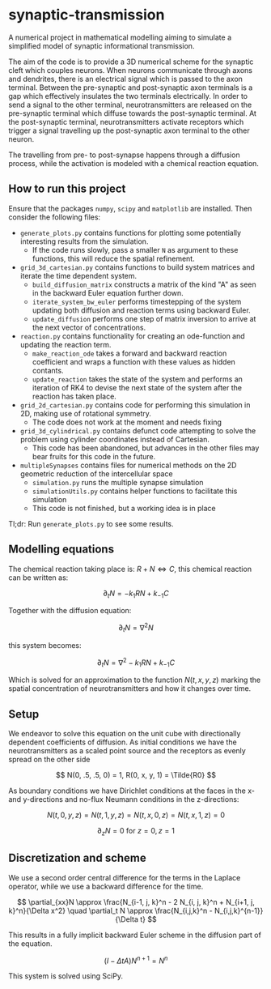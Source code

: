 # synaptic-transmission

A numerical project in mathematical modelling aiming to simulate a simplified model of synaptic informational transmission.

The aim of the code is to provide a 3D numerical scheme for the synaptic cleft which couples neurons.
When neurons communicate through axons and dendrites, there is an electrical signal which is passed to the axon terminal.
Between the pre-synaptic and post-synaptic axon terminals is a gap which effectively insulates the two terminals electrically.
In order to send a signal to the other terminal, neurotransmitters are released on the pre-synaptic terminal which diffuse towards the post-synaptic terminal.
At the post-synaptic terminal, neurotransmitters activate receptors which trigger a signal travelling up the post-synaptic axon terminal to the other neuron.

The travelling from pre- to post-synapse happens through a diffusion process, while the activation is modeled with a chemical reaction equation.

## How to run this project

Ensure that the packages `numpy`, `scipy` and `matplotlib` are installed.
Then consider the following files:

* `generate_plots.py` contains functions for plotting some potentially interesting results from the simulation.
	* If the code runs slowly, pass a smaller `N` as argument to these functions, this will reduce the spatial refinement.
* `grid_3d_cartesian.py` contains functions to build system matrices and iterate the time dependent system.
	* `build_diffusion_matrix` constructs a matrix of the kind "A" as seen in the backward Euler equation further down.
	* `iterate_system_bw_euler` performs timestepping of the system updating both diffusion and reaction terms using backward Euler.
	* `update_diffusion` performs one step of matrix inversion to arrive at the next vector of concentrations.
* `reaction.py` contains functionality for creating an ode-function and updating the reaction term.
	* `make_reaction_ode` takes a forward and backward reaction coefficient and wraps a function with these values as hidden contants.
	* `update_reaction` takes the state of the system and performs an iteration of RK4 to devise the next state of the system after the reaction has taken place.
* `grid_2d_cartesian.py` contains code for performing this simulation in 2D, making use of rotational symmetry.
	* The code does not work at the moment and needs fixing
* `grid_3d_cylindrical.py` contains defunct code attempting to solve the problem using cylinder coordinates instead of Cartesian.
	* This code has been abandoned, but advances in the other files may bear fruits for this code in the future.
* `multipleSynapses` contains files for numerical methods on the 2D geometric reduction of the intercellular space
	* `simulation.py` runs the multiple synapse simulation
	* `simulationUtils.py` contains helper functions to facilitate this simulation
	* This code is not finished, but a working idea is in place

Tl;dr: Run `generate_plots.py` to see some results.

## Modelling equations

The chemical reaction taking place is: $R + N \iff C$, this chemical reaction can be written as:

$$
\partial_t N = - k_1 R N + k_{-1} C
$$

Together with the diffusion equation:

$$
\partial_t N = \nabla^2 N
$$

this system becomes:

$$
\partial_t N = \nabla^2 - k_1 R N + k_{-1} C
$$

Which is solved for an approximation to the function $N(t, x, y, z)$ marking the spatial concentration of neurotransmitters and how it changes over time.

## Setup

We endeavor to solve this equation on the unit cube with directionally dependent coefficients of diffusion.
As initial conditions we have the neurotransmitters as a scaled point source and the receptors as evenly spread on the other side

$$
N(0, .5, .5, 0) = 1, R(0, x, y, 1) = \Tilde{R0}
$$

As boundary conditions we have Dirichlet conditions at the faces in the x- and y-directions and no-flux Neumann conditions in the z-directions:

$$
N(t, 0, y, z) = N(t, 1, y, z) = N(t, x, 0, z) = N(t, x, 1, z) = 0
$$

$$
\partial_z N = 0 \text{ for } z=0, z=1
$$

## Discretization and scheme

We use a second order central difference for the terms in the Laplace operator, while we use a backward difference for the time.

$$
\partial_{xx}N \approx \frac{N_{i-1, j, k}^n - 2 N_{i, j, k}^n + N_{i+1, j, k}^n}{\Delta x^2} \quad \partial_t N \approx \frac{N_{i,j,k}^n - N_{i,j,k}^{n-1}}{\Delta t}
$$

This results in a fully implicit backward Euler scheme in the diffusion part of the equation.

$$
(I - \Delta t A) N^{n+1} = N^{n}
$$

This system is solved using SciPy.
